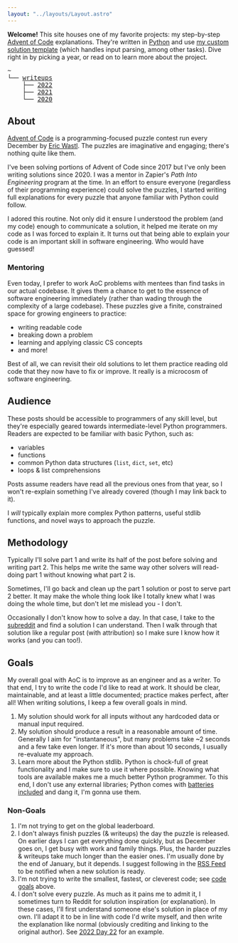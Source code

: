 ```yaml
---
layout: "../layouts/Layout.astro"
---
```


**Welcome!** This site houses one of my favorite projects: my step-by-step [Advent of Code](https://adventofcode.com) explanations. They're written in [Python](https://www.python.org/) and use [my custom solution template](https://github.com/xavdid/advent-of-code-python-template) (which handles input parsing, among other tasks). Dive right in by picking a year, or read on to learn more about the project.

<pre>
~
└── <a href="/writeups">writeups</a>
    ├── <a href="/writeups/2022">2022</a>
    ├── <a href="/writeups/2021">2021</a>
    └── <a href="/writeups/2020">2020</a>
</pre>

## About

[Advent of Code](https://adventofcode.com) is a programming-focused puzzle contest run every December by [Eric Wastl](http://was.tl/). The puzzles are imaginative and engaging; there's nothing quite like them.

I've been solving portions of Advent of Code since 2017 but I've only been writing solutions since 2020. I was a mentor in Zapier's _Path Into Engineering_ program at the time. In an effort to ensure everyone (regardless of their programming experience) could solve the puzzles, I started writing full explanations for every puzzle that anyone familiar with Python could follow.

I adored this routine. Not only did it ensure I understood the problem (and my code) enough to communicate a solution, it helped me iterate on my code as I was forced to explain it. It turns out that being able to explain your code is an important skill in software engineering. Who would have guessed!

### Mentoring

Even today, I prefer to work AoC problems with mentees than find tasks in our actual codebase. It gives them a chance to get to the essence of software engineering immediately (rather than wading through the complexity of a large codebase). These puzzles give a finite, constrained space for growing engineers to practice:

- writing readable code
- breaking down a problem
- learning and applying classic CS concepts
- and more!

Best of all, we can revisit their old solutions to let them practice reading old code that they now have to fix or improve. It really is a microcosm of software engineering.

## Audience

These posts should be accessible to programmers of any skill level, but they're especially geared towards intermediate-level Python programmers. Readers are expected to be familiar with basic Python, such as:

- variables
- functions
- common Python data structures (`list`, `dict`, `set`, etc)
- loops & list comprehensions

Posts assume readers have read all the previous ones from that year, so I won't re-explain something I've already covered (though I may link back to it).

I _will_ typically explain more complex Python patterns, useful stdlib functions, and novel ways to approach the puzzle.

## Methodology

Typically I'll solve part 1 and write its half of the post before solving and writing part 2. This helps me write the same way other solvers will read- doing part 1 without knowing what part 2 is.

Sometimes, I'll go back and clean up the part 1 solution or post to serve part 2 better. It may make the whole thing look like I totally knew what I was doing the whole time, but don't let me mislead you - I don't.

Occasionally I don't know how to solve a day. In that case, I take to the [subreddit](https://old.reddit.com/r/adventofcode/) and find a solution I can understand. Then I walk through that solution like a regular post (with attribution) so I make sure I know how it works (and you can too!).

## Goals

My overall goal with AoC is to improve as an engineer and as a writer. To that end, I try to write the code I'd like to read at work. It should be clear, maintainable, and at least a little documented; practice makes perfect, after all! When writing solutions, I keep a few overall goals in mind.

1. My solution should work for all inputs without any hardcoded data or manual input required.
2. My solution should produce a result in a reasonable amount of time. Generally I aim for "instantaneous", but many problems take ~2 seconds and a few take even longer. If it's more than about 10 seconds, I usually re-evaluate my approach.
3. Learn more about the Python stdlib. Python is chock-full of great functionality and I make sure to use it where possible. Knowing what tools are available makes me a much better Python programmer. To this end, I don't use any external libraries; Python comes with [batteries included](https://en.wikipedia.org/wiki/Batteries_Included) and dang it, I'm gonna use them.

### Non-Goals

1. I'm not trying to get on the global leaderboard.
2. I don't always finish puzzles (& writeups) the day the puzzle is released. On earlier days I can get everything done quickly, but as December goes on, I get busy with work and family things. Plus, the harder puzzles & writeups take much longer than the easier ones. I'm usually done by the end of January, but it depends. I suggest following in the [RSS Feed](/feed.rss) to be notified when a new solution is ready.
3. I'm not trying to write the smallest, fastest, or cleverest code; see [code goals](#code-goals) above.
4. I don't solve every puzzle. As much as it pains me to admit it, I sometimes turn to Reddit for solution inspiration (or explanation). In these cases, I'll first understand someone else's solution in place of my own. I'll adapt it to be in line with code I'd write myself, and then write the explanation like normal (obviously crediting and linking to the original author). See [2022 Day 22](/writeups/2022/day/22#part-2) for an example.

